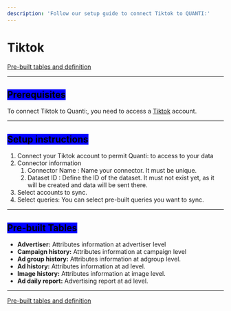 ```yaml
---
description: 'Follow our setup guide to connect Tiktok to QUANTI:'
---
```


# Tiktok

<a href="https://dbdiagram.io/e/683722b0c07db17e778d3253/683722bdc07db17e778d3643" class="button primary" data-icon="table-tree">Pre-built tables and definition  </a>

***

## <mark style="background-color:blue;">Prerequisites</mark>

To connect Tiktok to Quanti:, you need to access a [Tiktok](https://ads.tiktok.com/) account.

***

## <mark style="background-color:blue;">Setup instructions</mark>

1. Connect your Tiktok account to permit Quanti: to access to your data
2. Connector information
   1. Connector Name : Name your connector. It must be unique.
   2. Dataset ID : Define the ID of the dataset. It must not exist yet, as it will be created and data will be sent there.
3. Select accounts to sync.
4. Select queries: You can select pre-built queries you want to sync.

***

## <mark style="background-color:blue;">Pre-built Tables</mark>

* **Advertiser:** Attributes information at advertiser level
* **Campaign history:** Attributes information at campaign level
* **Ad group history:** Attributes information at adgroup level.
* **Ad history:** Attributes information at ad level.
* **Image history:** Attributes information at image level.
* **Ad daily report:** Advertising report at ad level.

***

<a href="https://dbdiagram.io/e/683722b0c07db17e778d3253/683722bdc07db17e778d3643" class="button primary" data-icon="table-tree">Pre-built tables and definition  </a>

